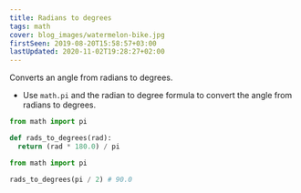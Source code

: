 ```yaml
---
title: Radians to degrees
tags: math
cover: blog_images/watermelon-bike.jpg
firstSeen: 2019-08-20T15:58:57+03:00
lastUpdated: 2020-11-02T19:28:27+02:00
---
```


Converts an angle from radians to degrees.

- Use `math.pi` and the radian to degree formula to convert the angle from radians to degrees.

```py
from math import pi

def rads_to_degrees(rad):
  return (rad * 180.0) / pi
```

```py
from math import pi

rads_to_degrees(pi / 2) # 90.0
```
